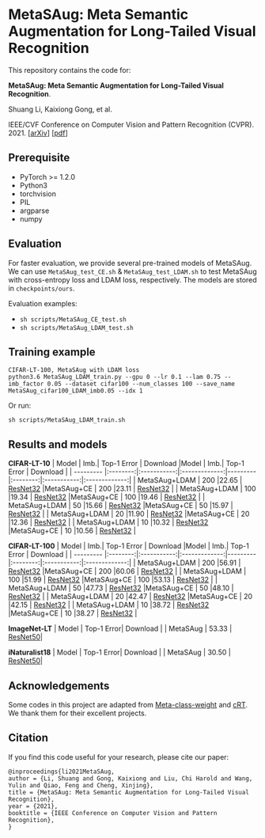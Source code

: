 # MetaSAug: Meta Semantic Augmentation for Long-Tailed Visual Recognition

This repository contains the code for:

**MetaSAug: Meta Semantic Augmentation for Long-Tailed Visual Recognition**.

Shuang Li, Kaixiong Gong, et al.

IEEE/CVF Conference on Computer Vision and Pattern Recognition (CVPR). 2021. [[arXiv](https://arxiv.org/abs/2103.12579)]  [[pdf](https://openaccess.thecvf.com/content/CVPR2021/papers/Li_MetaSAug_Meta_Semantic_Augmentation_for_Long-Tailed_Visual_Recognition_CVPR_2021_paper.pdf)]

## Prerequisite

- PyTorch >= 1.2.0
- Python3
- torchvision
- PIL
- argparse
- numpy

## Evaluation

For faster evaluation, we provide several pre-trained models of MetaSAug. We can use `MetaSAug_test_CE.sh` & `MetaSAug_test_LDAM.sh` to test MetaSAug with cross-entropy loss and LDAM loss, respectively. The models are stored in `checkpoints/ours`.

Evaluation examples: 

- `sh scripts/MetaSAug_CE_test.sh`
- `sh scripts/MetaSAug_LDAM_test.sh`

## Training example

```
CIFAR-LT-100, MetaSAug with LDAM loss
python3.6 MetaSAug_LDAM_train.py --gpu 0 --lr 0.1 --lam 0.75 --imb_factor 0.05 --dataset cifar100 --num_classes 100 --save_name MetaSAug_cifar100_LDAM_imb0.05 --idx 1
```

Or run:

```
sh scripts/MetaSAug_LDAM_train.sh
```

## Results and models
**CIFAR-LT-10**
|   Model   | Imb.| Top-1 Error |   Download    |Model   | Imb.| Top-1 Error |   Download    |
| --------- |:--------:|:-----------:|:-------------:|--------- |:--------:|:-----------:|:-------------:|
| MetaSAug+LDAM | 200  |22.65 | [ResNet32](https://github.com/BIT-DA/MetaSAug/tree/main/checkpoint/ours) |MetaSAug+CE | 200  |23.11 | [ResNet32](https://github.com/BIT-DA/MetaSAug/tree/main/checkpoint/ours) |
| MetaSAug+LDAM | 100  |19.34 | [ResNet32](https://github.com/BIT-DA/MetaSAug/tree/main/checkpoint/ours) |MetaSAug+CE | 100  |19.46 | [ResNet32](https://github.com/BIT-DA/MetaSAug/tree/main/checkpoint/ours) |
| MetaSAug+LDAM | 50  |15.66 | [ResNet32](https://github.com/BIT-DA/MetaSAug/tree/main/checkpoint/ours) |MetaSAug+CE | 50  |15.97 | [ResNet32](https://github.com/BIT-DA/MetaSAug/tree/main/checkpoint/ours) |
| MetaSAug+LDAM | 20  |11.90  | [ResNet32](https://github.com/BIT-DA/MetaSAug/tree/main/checkpoint/ours) |MetaSAug+CE | 20  |12.36 | [ResNet32](https://github.com/BIT-DA/MetaSAug/tree/main/checkpoint/ours) |
| MetaSAug+LDAM | 10  |10.32 | [ResNet32](https://github.com/BIT-DA/MetaSAug/tree/main/checkpoint/ours) |MetaSAug+CE | 10  |10.56 | [ResNet32](https://github.com/BIT-DA/MetaSAug/tree/main/checkpoint/ours) |

**CIFAR-LT-100**
|   Model   | Imb.| Top-1 Error |   Download    |Model   | Imb.| Top-1 Error |   Download    |
| --------- |:--------:|:-----------:|:-------------:|--------- |:--------:|:-----------:|:-------------:|
| MetaSAug+LDAM | 200  |56.91 | [ResNet32](https://github.com/BIT-DA/MetaSAug/tree/main/checkpoint/ours) |MetaSAug+CE | 200  |60.06 | [ResNet32](https://github.com/BIT-DA/MetaSAug/tree/main/checkpoint/ours) |
| MetaSAug+LDAM | 100  |51.99 | [ResNet32](https://github.com/BIT-DA/MetaSAug/tree/main/checkpoint/ours) |MetaSAug+CE | 100  |53.13 | [ResNet32](https://github.com/BIT-DA/MetaSAug/tree/main/checkpoint/ours) |
| MetaSAug+LDAM | 50  |47.73 | [ResNet32](https://github.com/BIT-DA/MetaSAug/tree/main/checkpoint/ours) |MetaSAug+CE | 50  |48.10 | [ResNet32](https://github.com/BIT-DA/MetaSAug/tree/main/checkpoint/ours) |
| MetaSAug+LDAM | 20  |42.47  | [ResNet32](https://github.com/BIT-DA/MetaSAug/tree/main/checkpoint/ours) |MetaSAug+CE | 20  |42.15 | [ResNet32](https://github.com/BIT-DA/MetaSAug/tree/main/checkpoint/ours) |
| MetaSAug+LDAM | 10  |38.72 | [ResNet32](https://github.com/BIT-DA/MetaSAug/tree/main/checkpoint/ours) |MetaSAug+CE | 10  |38.27 | [ResNet32](https://github.com/BIT-DA/MetaSAug/tree/main/checkpoint/ours) |

**ImageNet-LT**
| Model | Top-1 Error| Download |
| MetaSAug |  53.33  | [ResNet50]()|

**iNaturalist18**
| Model | Top-1 Error| Download |
| MetaSAug |  30.50  | [ResNet50]()|

## Acknowledgements
Some codes in this project are adapted from [Meta-class-weight](https://github.com/abdullahjamal/Longtail_DA) and [cRT](https://github.com/facebookresearch/classifier-balancing). We thank them for their excellent projects.

## Citation
If you find this code useful for your research, please cite our paper:
```
@inproceedings{li2021MetaSAug,
author = {Li, Shuang and Gong, Kaixiong and Liu, Chi Harold and Wang, Yulin and Qiao, Feng and Cheng, Xinjing},
title = {MetaSAug: Meta Semantic Augmentation for Long-Tailed Visual Recognition},
year = {2021},
booktitle = {IEEE Conference on Computer Vision and Pattern Recognition},
}
```


